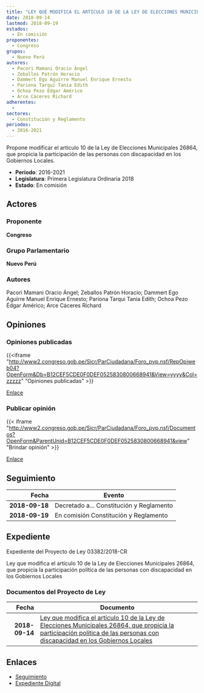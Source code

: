 ```yaml
---
title: "LEY QUE MODIFICA EL ARTÍCULO 10 DE LA LEY DE ELECCIONES MUNICIPALES 26864, QUE PROPICIA LA PARTICIPACIÓN POLÍTICA DE LAS PERSONAS CON DISCAPACIDAD EN LOS GOBIERNOS LOCALES"
date: 2018-09-14
lastmod: 2018-09-19
estados: 
  - En comisión
proponentes: 
  - Congreso
grupos: 
  - Nuevo Perú
autores: 
  - Pacori Mamani Oracio Ángel
  - Zeballos Patrón Horacio
  - Dammert Ego Aguirre Manuel Enrique Ernesto
  - Pariona Tarqui Tania Edith
  - Ochoa Pezo Édgar Américo
  - Arce Cáceres Richard
adherentes: 
  - 
sectores: 
  - Constitución y Reglamento
periodos: 
  - 2016-2021
---
```


Propone modificar el artículo 10 de la Ley de Elecciones Municipales 26864, que propicia la participación de las personas con discapacidad en los Gobiernos Locales.

- **Periodo**: 2016-2021
- **Legislatura**: Primera Legislatura Ordinaria 2018
- **Estado**: En comisión

## Actores

### Proponente

**Congreso**

### Grupo Parlamentario

**Nuevo Perú**

### Autores

Pacori Mamani Oracio Ángel; Zeballos Patrón Horacio; Dammert Ego Aguirre Manuel Enrique Ernesto; Pariona Tarqui Tania Edith; Ochoa Pezo Édgar Américo; Arce Cáceres Richard


## Opiniones

### Opiniones publicadas

{{<iframe "http://www2.congreso.gob.pe/Sicr/ParCiudadana/Foro_pvp.nsf/RepOpiweb04?OpenForm&Db=B12CEF5CDE0F0DEF0525830800668941&View=yyyy&Col=zzzzz" "Opiniones publicadas" >}}

[Enlace](http://www2.congreso.gob.pe/Sicr/ParCiudadana/Foro_pvp.nsf/RepOpiweb04?OpenForm&Db=B12CEF5CDE0F0DEF0525830800668941&View=yyyy&Col=zzzzz)
### Publicar opinión

{{< iframe "http://www2.congreso.gob.pe/Sicr/ParCiudadana/Foro_pvp.nsf/Documentos?OpenForm&ParentUnid=B12CEF5CDE0F0DEF0525830800668941&view" "Brindar opinión" >}}

[Enlace](http://www2.congreso.gob.pe/Sicr/ParCiudadana/Foro_pvp.nsf/Documentos?OpenForm&ParentUnid=B12CEF5CDE0F0DEF0525830800668941&view)

## Seguimiento

| Fecha | Evento |
|------:|--------|
| **2018-09-18** | Decretado a... Constitución y Reglamento|
| **2018-09-19** | En comisión Constitución y Reglamento|


## Expediente

Expediente del Proyecto de Ley 03382/2018-CR

Ley que modifica el artículo 10 de la Ley de Elecciones Municipales 26864, que propicia la participación política de las personas con discapacidad en los Gobiernos Locales


### Documentos del Proyecto de Ley

| Fecha | Documento |
|------:|--------|
| **2018-09-14** | [Ley que modifica el artículo 10 de la Ley de Elecciones Municipales 26864, que propicia la participación política de las personas con discapacidad en los Gobiernos Locales](http://www.leyes.congreso.gob.pe/Documentos/2016_2021/Proyectos_de_Ley_y_de_Resoluciones_Legislativas/PL0338220180914..PDF) |

## Enlaces 

- [Seguimiento](http://www2.congreso.gob.pehttp://www2.congreso.gob.pe/Sicr/TraDocEstProc/CLProLey2016.nsf/f7fff46988ca05b1052578e100829cc7/b22f7b4c3f048be205258308007338b6?OpenDocument)
- [Expediente Digital](http://www2.congreso.gob.pehttp://www2.congreso.gob.pe/Sicr/TraDocEstProc/CLProLey2016.nsf/f7fff46988ca05b1052578e100829cc7/b22f7b4c3f048be205258308007338b6?OpenDocument&Click=05257FB7005EB655.eb71d0cf91d8294e05256cdf006b5706/$Body/0.1C6C)
